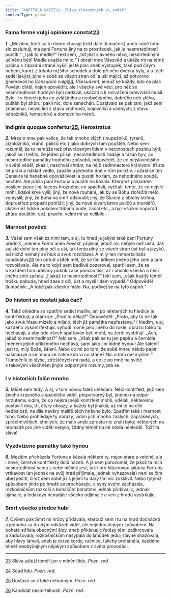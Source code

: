 ```yaml
---
title: "KAPITOLA XXVII\\. Sláva slovoutných v\_světě"
contentType: prose
---
```


<section>

### Fama ferme vulgi opinione constat[23](./resources/undefined)

**_1._** „Mezitím, kteří se tu dobře chovají (řekl dále tlumočník) aneb sobě toho sic zasluhují, má paní Fortuna jiný na to prostředek, jak je nesmrtedlností poctíti.“ „I jak to medle?“ řekl sem, „toť jest slavného něco, nesmrtedlným učiněnu býti! Medle ukažte mi to.“ I obrátí mne Všezvěd a ukáže mi na témž palácu k západní straně vyšší ještě plac aneb výstupek, také pod čirým nebem, kamž z tohoto nižšího schodek a dole při něm dvérka byly, a u těch seděl jakýsi, plno v sobě ze všech stran očí a uší mající, až potvorno (jmenovali ho _Censuram vulgi_[24](./resources/undefined), _Všesudem_), jemuž se každý, kdo na plac Pověsti chtěl, nejen opovědíti, ale i všecky své věci, pro něž se nesmrtedlnosti hodným býti nadával, ukázati a k rozvážení odevzdati musil. Bylo-li v činech jeho co zvláštního a neobyčejného, dobrého neb zlého, puštěn byl zhůru; pakli nic, dole zanechán. Dostávalo se pak tam, jakž sem znamenal, nejvíc lidí z stavu vrchnosti, bojovníků a učených; z stavu nábožníků, řemeslníků a domovního méně.

### Indignis quoque confertur[25](./resources/undefined), Herostratus

**_2._** Mrzelo mne pak velice, že tak mnoho zlých (loupežníků, tyranů, cizoložníků, vrahů, paličů etc.) jako dobrých tam pouštěli. Nebo sem rozuměl, že to nemůže než převráceným lidem v nectnostech posilou býti; jakož se i trefilo, že jeden přišel, nesmrtedlnosti žádaje a tázán byv, co nesmrtedlné památky hodného způsobil, odpověděl, že co nejslavnějšího v světě věděl, zkazil, naschvál chrám, na nějž sedmnáctero království tři sta let práci a náklad vedlo, zapáliv a jednoho dne v rům položiv. I užasl se ten Censura té hanebné opovážlivosti a pustiti ho tam, za nehodného soudě, nechtěl. Ale přišla paní Fortuna a pustiti ho kázala. Kterýmž příkladem posíleni jsouc jiní, leccos hrozného, co spáchali, vyčítali; tento, že co nejvíc mohl, lidské krve vylil; jiný, že nové rouhání, jak by se Bohu zlořečiti mělo, vymyslil; jiný, že Boha na smrt odsoudil; jiný, že Slunce z oblohy strhna, doprostřed propasti pohřížil; jiný, že nové tovaryšstvo paličů a mordéřů, skrze něž lidské pokolení tříbeno bude, začal etc., a byli všickni napořád zhůru pouštíni; což, pravím, velmi mi se nelíbilo.

### Marnost pověsti

**_3._** Vešel sem však za nimi tam, a aj, tu hned je jakýsi také paní Fortuny úředník, jménem _Fama_ aneb _Pověst_, přijímal, jehož nic nebylo než ústa. Jak zajisté dolní ten plný očí a uší, tak tento plný ze všech stran úst byl a jazyků, od nichž nemalý se hluk a zvuk rozcházel. A milý ten immortalitatis candidatus[26](./resources/undefined) ten odtud užitek měl, že se tím křikem jméno jeho sem a tam rozvolávalo. Ale na to když sem bedlivě pozoroval, spatřil sem, že se o každém tom udělaný pokřik zase pomalu tišil, až i utichlo všecko a něčí jiného zníti začala. „I jakáž to nesmrtedlnost?“ řekl sem, „však každý téměř trošku pobuda, hned zase z očí, úst a mysli lidem vypadá.“ Odpověděl tlumočník: „A tobě pak všecko málo. Nu, podívej se na tyto aspoň.“

### Do historií se dostati jaká čač?

**_4._** Takž ohlédna se spatřím sedící malíře, ani po některých tu hledíce je kontrfektují; a ptám se: „Proč to dělají?“ Odpověděl: „Proto, aby to ne tak jako zvuk hlasu mizelo a míjelo, těch již památka nepřestane.“ I hledím, a aj, každého vykontrfektujíc vyhodí rovně jako jiného do rokle, obrazu toliko tu nechávají, a aby ode všech spatřován býti mohl, na žerdi vystrkují. „Ach, jakáž to nesmrtedlnost?“ řekl sem. „Však pak se tu jen papíru a černidla jménem jejich přilíčeného nechává, sami jako jiní bídně hynou! Ale šáleníť jest to, milý Bože, šálení. Nebo co mi po tom, že sobě mnou někdo papír našmaruje a se mnou se zatím kdo ví co stane? Nic o tom nesmýšlím.“ Tlumočník to slyše, ztřeštěných mi nadá, a co je po mně na světě s takovými všechněm jiným odpornými rozumy, ptá se.

### I v historiích falše mnoho

**_5._** Mlčel sem tedy. A aj, v tom novou faleš uhlédám. Něčí kontrfekt, jejž sem živého krásného a spanilého viděl, přepotvorný byl, jinému na odpor mrzutému vidím, že co nejkrásnější kontrfekt mohli, udělali, některému postavili dva, tři, čtyry obrazy, a každý byl jinakší; až mi té na díle nedbalosti, na díle nevěry malířů těch hněvno bylo. Spatřím také i marnost toho. Nebo prohlédaje ty obrazy, vidím jich mnoho zašlých, zaprášených, zpráchnivělých, shnilých, že málo aneb zprosta nic znáti bylo; některých na hromadě pro jiné viděti nebylo, žádný téměř na ně nikdá nehleděl. Tožť ta sláva!

### Vyzdvižené památky také hynou

**_6._** Mezitím přicházela Fortuna a kázala některé ty, nejen staré a vetché, ale i nové, čerstvé kontrfekty dolů házeti. A já sem porozuměl, že jakož ta milá nesmrtedlnost sama z sebe ničímž jest, tak i pro bláznovou jakousi Fortuny vrtkavost (an jednak na svůj hrad přijímala, jednak vyhazovala) není se čím ubezpečiti; čímž sem sobě ji i s jejími tu dary tím víc zošklivil. Nebo tytýmž způsobem jinde po hradě se procházejíc, s syny svými zacházela, rozkošníčkům rozkoší a boháčům bohatství jednak přidávajíc, jednak ujímajíc, a ledakdys nenadále všecko odjímajíc a ven z hradu vystrkujíc.

### Smrt všecko předce hubí

**_7._** Ovšem pak Smrt mi hrůzy přidávala, kterouž sem i tu na hrad docházeti a jednoho za druhým odklízeti viděl, ale nejednostejným způsobem. Na bohaté střílela obecnými šípy, aneb přiklekajíc řetězy těmi zaškrcovala a zadušovala; rozkošníčkům nasýpala do lahůdek jedu; slavné shazovala, aby hlavy lámali, aneb je skrze kordy, ručnice, tulichy proháněla, každého téměř neobyčejným nějakým způsobem z světa provoděci.

* * *

[23](./resources/undefined) Sláva záleží téměř jen v mínění lidu. _Pozn. red._

[24](./resources/undefined) Soud lidu. _Pozn. red._

[25](./resources/undefined) Dostává se jí také nehodným. _Pozn. red._

[26](./resources/undefined) Kandidát nesmrtelnosti. _Pozn. red._

</section>

